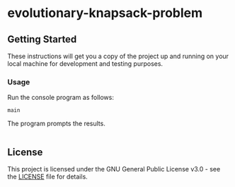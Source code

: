 # evolutionary-knapsack-problem

## Getting Started

These instructions will get you a copy of the project up and running on your local machine for development and testing purposes.

### Usage

Run the console program as follows:

```
main
```

The program prompts the results.

```

```

## License

This project is licensed under the GNU General Public License v3.0 - see the [LICENSE](LICENSE) file for details.
